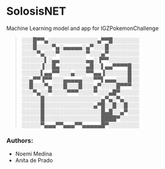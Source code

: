 # SolosisNET  
Machine Learning model and app for IGZPokemonChallenge

> ░░░█▀▀▄░░░░░░░░░░░░░▄▀▀█░░░░░░░
> ░░░█░░░░▀▄░▄▄▄▄▄░▄▀░░░█░░░░░░░░
> ░░░░▀▄░░░▀░░░░░░░▀░░░▄▀░░░░░░░░
> ░░░░░░▌░▄▄░░░░░░░▄▄░▐▀▀░░░░░░░░
> ░░░░░▐░░█▄░░░░░░░▄█░░▌▄▄▀▀▀▀█░░
> ░░░░░▌▄▄▀▀░░░▄░░░▀▀▄▄▐░░░░░░█░░
> ░░▄▀▀▐▀▀░░░▄▄▄▄▄░░░▀▀▌▄▄▄░░░█░░
> ░░█░░░▀▄░░░█░░░█░░░▄▀░░░░█▀▀▀░░
> ░░░▀▄░░▀░░░░▀▀▀░░░░▀░░░▄█▀░░░░░
> ░░░░░█░░░░░░░░░░░░░░░▄▀▄░▀▄░░░░
> ░░░░░█░░░░░░░░░░░░░▄▀█░░█░░█░░░
> ░░░░░█░░░░░░░░░░░░░░░█▄█░░▄▀░░░
> ░░░░░█░░░░░░░░░░░░░░░████▀░░░░░
> ░░░░░▀▄▄▄▀▀▄▄▄▀▀▄▄▄▄▄█▀░░░░░░░░

### Authors:
  - Noemi Medina
  - Anita de Prado
